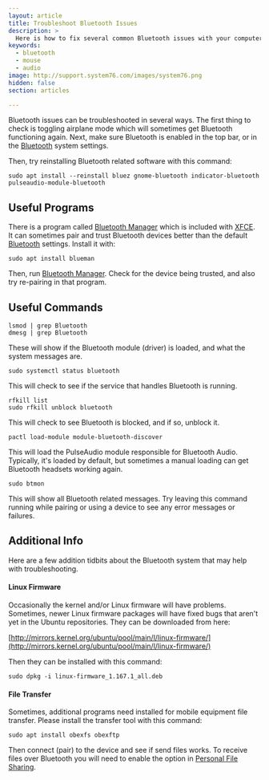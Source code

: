 ```yaml
---
layout: article
title: Troubleshoot Bluetooth Issues
description: >
  Here is how to fix several common Bluetooth issues with your computer.
keywords:
  - bluetooth
  - mouse
  - audio
image: http://support.system76.com/images/system76.png
hidden: false
section: articles

---
```


Bluetooth issues can be troubleshooted in several ways.  The first thing to check is toggling airplane mode which will sometimes get Bluetooth functioning again.  Next, make sure Bluetooth is enabled in the top bar, or in the <u>Bluetooth</u> system settings.

Then, try reinstalling Bluetooth related software with this command:

```
sudo apt install --reinstall bluez gnome-bluetooth indicator-bluetooth pulseaudio-module-bluetooth
```

## Useful Programs

There is a program called <u>Bluetooth Manager</u> which is included with <u>XFCE</u>. It can sometimes pair and trust Bluetooth devices better than the default <u>Bluetooth</u> settings. Install it with:

```
sudo apt install blueman
```

Then, run <u>Bluetooth Manager</u>. Check for the device being trusted, and also try re-pairing in that program.

## Useful Commands

```
lsmod | grep Bluetooth
dmesg | grep Bluetooth
```

These will show if the Bluetooth module (driver) is loaded, and what the system messages are.

```
sudo systemctl status bluetooth
```

This will check to see if the service that handles Bluetooth is running.

```
rfkill list
sudo rfkill unblock bluetooth
```

This will check to see Bluetooth is blocked, and if so, unblock it.

```
pactl load-module module-bluetooth-discover
```

This will load the PulseAudio module responsible for Bluetooth Audio.  Typically, it's loaded by default, but sometimes a manual loading can get Bluetooth headsets working again.

```
sudo btmon
```

This will show all Bluetooth related messages.  Try leaving this command running while pairing or using a device to see any error messages or failures.

## Additional Info

Here are a few addition tidbits about the Bluetooth system that may help with troubleshooting.

#### Linux Firmware

Occasionally the kernel and/or Linux firmware will have problems.  Sometimes, newer Linux firmware packages will have fixed bugs that aren't yet in the Ubuntu repositories.  They can be downloaded from here:

[http://mirrors.kernel.org/ubuntu/pool/main/l/linux-firmware/](http://mirrors.kernel.org/ubuntu/pool/main/l/linux-firmware/)

Then they can be installed with this command:

```
sudo dpkg -i linux-firmware_1.167.1_all.deb
```

#### File Transfer

Sometimes, additional programs need installed for mobile equipment file transfer.  Please install the transfer tool with this command:

```
sudo apt install obexfs obexftp
```

Then connect (pair) to the device and see if send files works.  To receive files over Bluetooth you will need to enable the option in <u>Personal File Sharing</u>.
